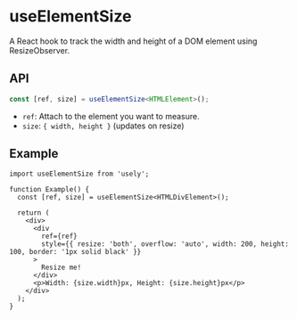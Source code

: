 # useElementSize

A React hook to track the width and height of a DOM element using ResizeObserver.

## API

```ts
const [ref, size] = useElementSize<HTMLElement>();
```
- `ref`: Attach to the element you want to measure.
- `size`: `{ width, height }` (updates on resize)

## Example

```tsx
import useElementSize from 'usely';

function Example() {
  const [ref, size] = useElementSize<HTMLDivElement>();

  return (
    <div>
      <div
        ref={ref}
        style={{ resize: 'both', overflow: 'auto', width: 200, height: 100, border: '1px solid black' }}
      >
        Resize me!
      </div>
      <p>Width: {size.width}px, Height: {size.height}px</p>
    </div>
  );
}
``` 